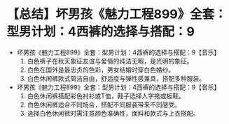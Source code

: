 # 【总结】坏男孩《魅力工程899》全套：型男计划：4西裤的选择与搭配：9

-   坏男孩《魅力工程899》全套：型男计划：4西裤的选择与搭配：9【音乐】
    1.  白色裤子在秋天象征友谊与爱情的纯洁无暇，是光明的象征。
    2.  白色在国外是最忠贞的色彩，男女结婚时穿白色婚纱。
    3.  白色休闲裤款式简洁自由，舒适度与弹性感兼具，搭配多种服装。
-   坏男孩《魅力工程899》全套：型男计划：4西裤的选择与搭配：9【音乐】
    1.  白色休闲裤搭配彩色衬衫或T恤，鞋子选择人字拖或板鞋。
    2.  白色休闲裤适合不同场合，搭配不同服装带来不同感受。
    3.  选择白色休闲裤时需注意颜色准确性，面料和款式与上衣搭配。